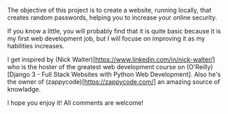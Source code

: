 The objective of this project is to create a website, running locally, that creates random passwords, helping you to increase your online security.

If you know a little, you will probably find that it is quite basic because it is my first web development job, but I will focuse on improving it as my habilities  increases.

I get inspired by (Nick Walter)[https://www.linkedin.com/in/nick-walter/] who is the hoster of the greatest web development course on (O'Reilly)[Django 3 - Full Stack Websites with Python Web Development]. Also he's the owner of (zappycode)[https://zappycode.com/] an amazing source of knowladge.

I hope you enjoy it!
All comments are welcome!
